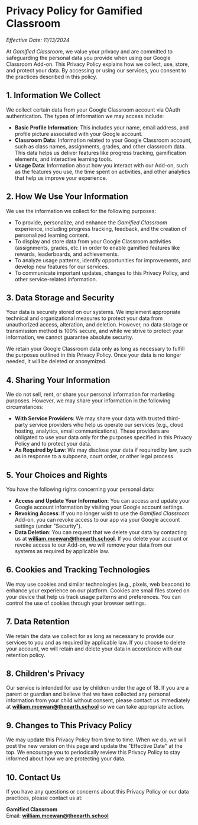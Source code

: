 # Privacy Policy for Gamified Classroom  
*Effective Date: 11/13/2024*

At *Gamified Classroom*, we value your privacy and are committed to safeguarding the personal data you provide when using our Google Classroom Add-on. This Privacy Policy explains how we collect, use, store, and protect your data. By accessing or using our services, you consent to the practices described in this policy.

## 1. Information We Collect
We collect certain data from your Google Classroom account via OAuth authentication. The types of information we may access include:

- **Basic Profile Information**: This includes your name, email address, and profile picture associated with your Google account.
- **Classroom Data**: Information related to your Google Classroom account, such as class names, assignments, grades, and other classroom data. This data helps us deliver features like progress tracking, gamification elements, and interactive learning tools.
- **Usage Data**: Information about how you interact with our Add-on, such as the features you use, the time spent on activities, and other analytics that help us improve your experience.

## 2. How We Use Your Information
We use the information we collect for the following purposes:

- To provide, personalize, and enhance the *Gamified Classroom* experience, including progress tracking, feedback, and the creation of personalized learning content.
- To display and store data from your Google Classroom activities (assignments, grades, etc.) in order to enable gamified features like rewards, leaderboards, and achievements.
- To analyze usage patterns, identify opportunities for improvements, and develop new features for our services.
- To communicate important updates, changes to this Privacy Policy, and other service-related information.

## 3. Data Storage and Security
Your data is securely stored on our systems. We implement appropriate technical and organizational measures to protect your data from unauthorized access, alteration, and deletion. However, no data storage or transmission method is 100% secure, and while we strive to protect your information, we cannot guarantee absolute security.

We retain your Google Classroom data only as long as necessary to fulfill the purposes outlined in this Privacy Policy. Once your data is no longer needed, it will be deleted or anonymized.

## 4. Sharing Your Information
We do not sell, rent, or share your personal information for marketing purposes. However, we may share your information in the following circumstances:

- **With Service Providers**: We may share your data with trusted third-party service providers who help us operate our services (e.g., cloud hosting, analytics, email communications). These providers are obligated to use your data only for the purposes specified in this Privacy Policy and to protect your data.
- **As Required by Law**: We may disclose your data if required by law, such as in response to a subpoena, court order, or other legal process.

## 5. Your Choices and Rights
You have the following rights concerning your personal data:

- **Access and Update Your Information**: You can access and update your Google account information by visiting your Google account settings.
- **Revoking Access**: If you no longer wish to use the *Gamified Classroom* Add-on, you can revoke access to our app via your Google account settings (under "Security").
- **Data Deletion**: You can request that we delete your data by contacting us at **william.mcewan@theearth.school**. If you delete your account or revoke access to our Add-on, we will remove your data from our systems as required by applicable law.

## 6. Cookies and Tracking Technologies
We may use cookies and similar technologies (e.g., pixels, web beacons) to enhance your experience on our platform. Cookies are small files stored on your device that help us track usage patterns and preferences. You can control the use of cookies through your browser settings. 

## 7. Data Retention
We retain the data we collect for as long as necessary to provide our services to you and as required by applicable law. If you choose to delete your account, we will retain and delete your data in accordance with our retention policy.

## 8. Children's Privacy
Our service is intended for use by children under the age of 18. If you are a parent or guardian and believe that we have collected any personal information from your child without consent, please contact us immediately at **william.mcewan@theearth.school** so we can take appropriate action.

## 9. Changes to This Privacy Policy
We may update this Privacy Policy from time to time. When we do, we will post the new version on this page and update the "Effective Date" at the top. We encourage you to periodically review this Privacy Policy to stay informed about how we are protecting your data.

## 10. Contact Us
If you have any questions or concerns about this Privacy Policy or our data practices, please contact us at:

**Gamified Classroom**  
Email: **william.mcewan@theearth.school**
